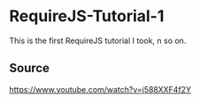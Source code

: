 # RequireJS-Tutorial-1

This is the first RequireJS tutorial I took, n so on. 

## Source

<https://www.youtube.com/watch?v=j588XXF4f2Y>
